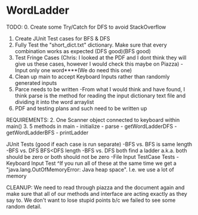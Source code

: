 # WordLadder

TODO:
0. Create some Try/Catch for DFS to avoid StackOverflow
1. Create JUnit Test cases for BFS & DFS
2. Fully Test the "short_dict.txt" dictionary. Make sure that every combination works as expected (DFS good)(BFS good)
3. Test Fringe Cases (Chris: I looked at the PDF and I dont think they will give us these cases, however I would check this maybe on Piazza)
	-Input only one word****(We do need this one)
4. Clean up main to accept Keyboard Inputs rather than randomly generated inputs
5. Parce needs to be written 
	-From what I would think and have found, I think parse is the method for reading the input dictionary text file and dividing it into the word arraylist
6. PDF and testing plans and such need to be written up


REQUIREMENTS:
2. One Scanner object connected to keyboard within main()
3. 5 methods in main
	- initialize
	- parse
	- getWordLadderDFS 
	- getWordLadderBFS
	- printLadder

JUnit Tests (good if each case is run separate)
-BFS vs. BFS is same length
-BFS vs. DFS BFS<DFS length
-BFS vs. DFS both find a ladder a.k.a. both should be zero or both should not be zero
-File Input TestCase Tests
-Keyboard Input Test
^If you run all of these at the same time we get a "java.lang.OutOfMemoryError: Java heap space". I.e. we use a lot of memory


CLEANUP:
We need to read through piazza and the document again and make sure that all of our methods and interface are acting exactly
as they say to. We don't want to lose stupid points b/c we failed to see some random detail.

